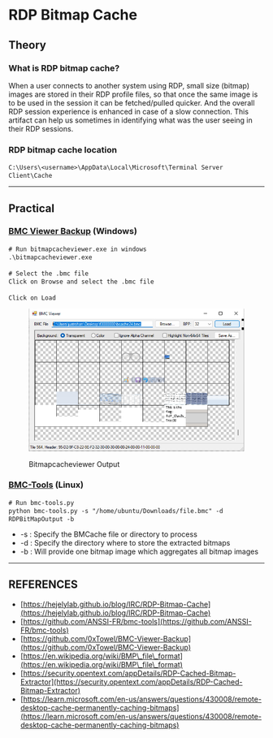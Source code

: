 # RDP Bitmap Cache

## Theory

### What is RDP bitmap cache?

When a user connects to another system using RDP, small size (bitmap) images are stored in their RDP profile files, so that once the same image is to be used in the session it can be fetched/pulled quicker. And the overall RDP session experience is enhanced in case of a slow connection. This artifact can help us sometimes in identifying what was the user seeing in their RDP sessions.

### RDP bitmap cache location

```
C:\Users\<username>\AppData\Local\Microsoft\Terminal Server Client\Cache
```



***

## Practical

### [BMC Viewer Backup](https://github.com/0xTowel/BMC-Viewer-Backup) (Windows)

```
# Run bitmapcacheviewer.exe in windows
.\bitmapcacheviewer.exe

# Select the .bmc file
Click on Browse and select the .bmc file

Click on Load
```

<figure><img src="../../../.gitbook/assets/image (3).png" alt=""><figcaption><p>Bitmapcacheviewer Output</p></figcaption></figure>



### [BMC-Tools](https://github.com/ANSSI-FR/bmc-tools) (Linux)

```
# Run bmc-tools.py
python bmc-tools.py -s "/home/ubuntu/Downloads/file.bmc" -d RDPBitMapOutput -b
```

* \-s : Specify the BMCache file or directory to process
* \-d : Specify the directory where to store the extracted bitmaps
* \-b : Will provide one bitmap image which aggregates all bitmap images



***

## REFERENCES

* [https://hejelylab.github.io/blog/IRC/RDP-Bitmap-Cache](https://hejelylab.github.io/blog/IRC/RDP-Bitmap-Cache)
* [https://github.com/ANSSI-FR/bmc-tools](https://github.com/ANSSI-FR/bmc-tools)
* [https://github.com/0xTowel/BMC-Viewer-Backup](https://github.com/0xTowel/BMC-Viewer-Backup)
* [https://en.wikipedia.org/wiki/BMP\_file\_format](https://en.wikipedia.org/wiki/BMP\_file\_format)
* [https://security.opentext.com/appDetails/RDP-Cached-Bitmap-Extractor](https://security.opentext.com/appDetails/RDP-Cached-Bitmap-Extractor)
* [https://learn.microsoft.com/en-us/answers/questions/430008/remote-desktop-cache-permanently-caching-bitmaps](https://learn.microsoft.com/en-us/answers/questions/430008/remote-desktop-cache-permanently-caching-bitmaps)

